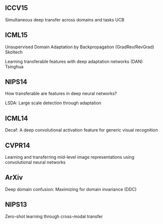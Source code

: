 ## ICCV15

Simultaneous deep transfer across domains and tasks UCB

## ICML15

Unsupervised Domain Adaptation by Backpropagation (GradRev/RevGrad) Skoltech

Learning transferable features with deep adaptation networks (DAN) Tsinghua

## NIPS14

How transferable are features in deep neural networks?

LSDA: Large scale detection through adaptation

## ICML14

Decaf: A deep convolutional activation feature for generic visual recognition

## CVPR14

Learning and transferring mid-level image representations using convolutional neural networks

## ArXiv

Deep domain confusion: Maximizing for domain invariance (DDC)

## NIPS13

Zero-shot learning through cross-modal transfer